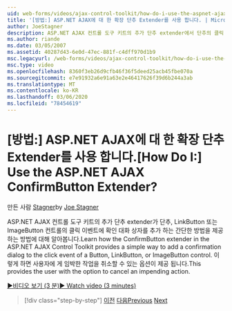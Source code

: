 ```yaml
---
uid: web-forms/videos/ajax-control-toolkit/how-do-i-use-the-aspnet-ajax-confirmbutton-extender
title: '[방법:] ASP.NET AJAX에 대 한 확장 단추 Extender를 사용 합니다. | Microsoft Docs'
author: JoeStagner
description: ASP.NET AJAX 컨트롤 도구 키트의 추가 단추 extender에서 단추의 클릭 이벤트에 확인 대화 상자를 추가 하는 간단한 방법을 제공 하는 방법에 대해 알아봅니다.
ms.author: riande
ms.date: 03/05/2007
ms.assetid: 40287d43-6e0d-47ec-881f-c4dff970d1b9
msc.legacyurl: /web-forms/videos/ajax-control-toolkit/how-do-i-use-the-aspnet-ajax-confirmbutton-extender
msc.type: video
ms.openlocfilehash: 8360f3eb26d9cfb46f36f5deed25acb45fbe070a
ms.sourcegitcommit: e7e91932a6e91a63e2e46417626f39d6b244a3ab
ms.translationtype: MT
ms.contentlocale: ko-KR
ms.lasthandoff: 03/06/2020
ms.locfileid: "78454619"
---
```

# <a name="how-do-i-use-the-aspnet-ajax-confirmbutton-extender"></a><span data-ttu-id="1cfb8-104">[방법:] ASP.NET AJAX에 대 한 확장 단추 Extender를 사용 합니다.</span><span class="sxs-lookup"><span data-stu-id="1cfb8-104">[How Do I:] Use the ASP.NET AJAX ConfirmButton Extender?</span></span>

<span data-ttu-id="1cfb8-105">만든 사람 [Stagner](https://github.com/JoeStagner)</span><span class="sxs-lookup"><span data-stu-id="1cfb8-105">by [Joe Stagner](https://github.com/JoeStagner)</span></span>

<span data-ttu-id="1cfb8-106">ASP.NET AJAX 컨트롤 도구 키트의 추가 단추 extender가 단추, LinkButton 또는 ImageButton 컨트롤의 클릭 이벤트에 확인 대화 상자를 추가 하는 간단한 방법을 제공 하는 방법에 대해 알아봅니다.</span><span class="sxs-lookup"><span data-stu-id="1cfb8-106">Learn how the ConfirmButton extender in the ASP.NET AJAX Control Toolkit provides a simple way to add a confirmation dialog to the click event of a Button, LinkButton, or ImageButton control.</span></span> <span data-ttu-id="1cfb8-107">이렇게 하면 사용자에 게 임박한 작업을 취소할 수 있는 옵션이 제공 됩니다.</span><span class="sxs-lookup"><span data-stu-id="1cfb8-107">This provides the user with the option to cancel an impending action.</span></span>

[<span data-ttu-id="1cfb8-108">&#9654;비디오 보기 (3 분)</span><span class="sxs-lookup"><span data-stu-id="1cfb8-108">&#9654; Watch video (3 minutes)</span></span>](https://channel9.msdn.com/Blogs/ASP-NET-Site-Videos/how-do-i-use-the-aspnet-ajax-confirmbutton-extender)

> [!div class="step-by-step"]
> <span data-ttu-id="1cfb8-109">[이전](how-do-i-get-started-with-the-aspnet-ajax-animation-extender-control.md)
> [다음](how-do-i-use-the-aspnet-ajax-slider-control.md)</span><span class="sxs-lookup"><span data-stu-id="1cfb8-109">[Previous](how-do-i-get-started-with-the-aspnet-ajax-animation-extender-control.md)
[Next](how-do-i-use-the-aspnet-ajax-slider-control.md)</span></span>
